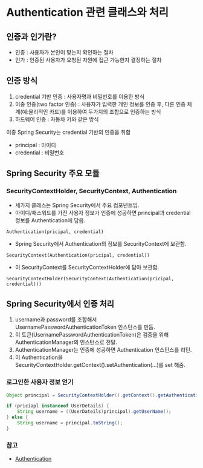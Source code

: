 # Authentication 관련 클래스와 처리

## 인증과 인가란?
- 인증 : 사용자가 본인이 맞는지 확인하는 절차
- 인가 : 인증된 사용자가 요청된 자원에 접근 가능한지 결정하는 절차

## 인증 방식
1. credential 기반 인증 : 사용자명과 비밀번호를 이용한 방식
2. 이중 인증(two factor 인증) : 사용자가 입력한 개인 정보를 인증 후, 다른 인증 체계(예:물리적인 카드)를 이용하여 두가지의 조합으로 인증하는 방식
3. 하드웨어 인증 : 자동차 키와 같은 방식

이중 Spring Security는 credential 기반의 인증을 취함
- principal : 아이디
- credential : 비밀번호

## Spring Security 주요 모듈

### SecurityContextHolder, SecurityContext, Authentication
- 세가지 클래스는 Spring Security에서 주요 컴포넌트임.
- 아이디/패스워드를 가진 사용자 정보가 인증에 성공하면 principal과 credential 정보를 Authentication에 담음.
```
Authentication(pricipal, credential)
```

- Spring Security에서 Authentication의 정보를 SecurityContext에 보관함.
```
SecurityContext(Authentication(pricipal, credential))
```

- 이 SecurityContext를 SecurityContextHolder에 담아 보관함.
```
SecurityContextHolder(SecurityContext(Authentication(pricipal, credential)))
```

## Spring Security에서 인증 처리
1. username과 password를 조합해서 UsernamePasswordAuthenticationToken 인스턴스를 만듬.
2. 이 토큰(UsernamePasswordAuthenticationToken)은 검증을 위해 AuthenticationManager의 인스턴스로 전달.
3. AuthenticationManager는 인증에 성공하면 Authentication 인스턴스를 리턴.
4. 이 Authentication을 SecurityContextHolder.getContext().setAuthentication(...)를 set 해줌.

### 로그인한 사용자 정보 얻기
```java
Object principal = SecurityContextHolder().getContext().getAuthentication().getPrincipal();

if (priciapl instanceof UserDetails) {
    String username = ((UserDateils)principal).getUserName();
} else {
    String username = principal.toString();
}
```

### 참고
- [Authentication](https://flyburi.com/584)
